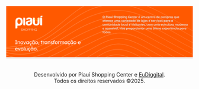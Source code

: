 <!-- @piauishoppingcenter: apresentação -->

<a href="https://www.piauishoppingcenter.com.br">
  <img src="./images/banner.png" alt="banner de apresentação">
</a>
<br>
<br>
<p style="text-align: center">Desenvolvido por Piauí Shopping Center e <a href="https://eudiggital.com.br/">EuDiggital</a>. <br>Todos os direitos reservados ©2025.</p>
